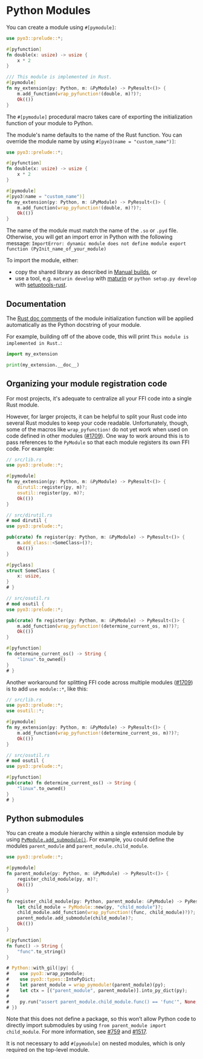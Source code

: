 # Python Modules

You can create a module using `#[pymodule]`:

```rust
use pyo3::prelude::*;

#[pyfunction]
fn double(x: usize) -> usize {
    x * 2
}

/// This module is implemented in Rust.
#[pymodule]
fn my_extension(py: Python, m: &PyModule) -> PyResult<()> {
    m.add_function(wrap_pyfunction!(double, m)?)?;
    Ok(())
}
```

The `#[pymodule]` procedural macro takes care of exporting the initialization function of your
module to Python.

The module's name defaults to the name of the Rust function. You can override the module name by
using `#[pyo3(name = "custom_name")]`:

```rust
use pyo3::prelude::*;

#[pyfunction]
fn double(x: usize) -> usize {
    x * 2
}

#[pymodule]
#[pyo3(name = "custom_name")]
fn my_extension(py: Python, m: &PyModule) -> PyResult<()> {
    m.add_function(wrap_pyfunction!(double, m)?)?;
    Ok(())
}
```

The name of the module must match the name of the `.so` or `.pyd`
file. Otherwise, you will get an import error in Python with the following message:
`ImportError: dynamic module does not define module export function (PyInit_name_of_your_module)`

To import the module, either:
 - copy the shared library as described in [Manual builds](building_and_distribution.html#manual-builds), or
 - use a tool, e.g. `maturin develop` with [maturin](https://github.com/PyO3/maturin) or
`python setup.py develop` with [setuptools-rust](https://github.com/PyO3/setuptools-rust).

## Documentation

The [Rust doc comments](https://doc.rust-lang.org/stable/book/ch03-04-comments.html) of the module
initialization function will be applied automatically as the Python docstring of your module.

For example, building off of the above code, this will print `This module is implemented in Rust.`:

```python
import my_extension

print(my_extension.__doc__)
```

## Organizing your module registration code

For most projects, it's adequate to centralize all your FFI code into a single Rust module.

However, for larger projects, it can be helpful to split your Rust code into several Rust modules to keep your code 
readable. Unfortunately, though, some of the macros like `wrap_pyfunction!` do not yet work when used on code defined 
in other modules ([#1709](https://github.com/PyO3/pyo3/issues/1709)). One way to work around this is to pass 
references to the `PyModule` so that each module registers its own FFI code. For example:

```rust
// src/lib.rs
use pyo3::prelude::*;

#[pymodule]
fn my_extension(py: Python, m: &PyModule) -> PyResult<()> {
    dirutil::register(py, m)?;
    osutil::register(py, m)?;
    Ok(())
}

// src/dirutil.rs
# mod dirutil {
use pyo3::prelude::*;

pub(crate) fn register(py: Python, m: &PyModule) -> PyResult<()> {
    m.add_class::<SomeClass>()?;
    Ok(())
}

#[pyclass]
struct SomeClass {
    x: usize,
}
# }

// src/osutil.rs
# mod osutil {
use pyo3::prelude::*;

pub(crate) fn register(py: Python, m: &PyModule) -> PyResult<()> {
    m.add_function(wrap_pyfunction!(determine_current_os, m)?)?;
    Ok(())
}

#[pyfunction]
fn determine_current_os() -> String {
    "linux".to_owned()
}
# }
```

Another workaround for splitting FFI code across multiple modules ([#1709](https://github.com/PyO3/pyo3/issues/1709))
is to add `use module::*`, like this: 

```rust
// src/lib.rs
use pyo3::prelude::*;
use osutil::*;

#[pymodule]
fn my_extension(py: Python, m: &PyModule) -> PyResult<()> {
    m.add_function(wrap_pyfunction!(determine_current_os, m)?)?;
    Ok(())
}

// src/osutil.rs
# mod osutil {
use pyo3::prelude::*;

#[pyfunction]
pub(crate) fn determine_current_os() -> String {
    "linux".to_owned()
}
# }
```

## Python submodules

You can create a module hierarchy within a single extension module by using 
[`PyModule.add_submodule()`]({{#PYO3_DOCS_URL}}/pyo3/prelude/struct.PyModule.html#method.add_submodule).
For example, you could define the modules `parent_module` and `parent_module.child_module`.

```rust
use pyo3::prelude::*;

#[pymodule]
fn parent_module(py: Python, m: &PyModule) -> PyResult<()> {
    register_child_module(py, m)?;
    Ok(())
}

fn register_child_module(py: Python, parent_module: &PyModule) -> PyResult<()> {
    let child_module = PyModule::new(py, "child_module")?;
    child_module.add_function(wrap_pyfunction!(func, child_module)?)?;
    parent_module.add_submodule(child_module)?;
    Ok(())
}

#[pyfunction]
fn func() -> String {
    "func".to_string()
}

# Python::with_gil(|py| {
#    use pyo3::wrap_pymodule;
#    use pyo3::types::IntoPyDict;
#    let parent_module = wrap_pymodule!(parent_module)(py);
#    let ctx = [("parent_module", parent_module)].into_py_dict(py);
#
#    py.run("assert parent_module.child_module.func() == 'func'", None, Some(&ctx)).unwrap();
# })
```

Note that this does not define a package, so this won’t allow Python code to directly import 
submodules by using `from parent_module import child_module`. For more information, see 
[#759](https://github.com/PyO3/pyo3/issues/759) and 
[#1517](https://github.com/PyO3/pyo3/issues/1517#issuecomment-808664021).

It is not necessary to add `#[pymodule]` on nested modules, which is only required on the top-level module.
